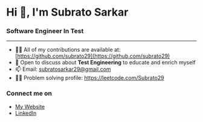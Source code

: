 <h1 align="left">Hi 👋, I'm Subrato Sarkar</h1>
<h3 align="left">Software Engineer In Test</h3>

--------------

- 👨‍💻 All of my contributions are available at: [https://github.com/subrato29](https://github.com/subrato29)
- 💬 Open to discuss about **Test Engineering** to educate and enrich myself
- 📫 Email: subratosarkar29@gmail.com
- 👨‍💻 Problem solving profile: https://leetcode.com/Subrato29

<h3 align="left">Connect me on</h3>
<ul>
<li><a href="https://subrato29.github.io">My Website</a></li>
<li><a href="https://www.linkedin.com/in/subratothatsme">LinkedIn</a></li>
</ul>
